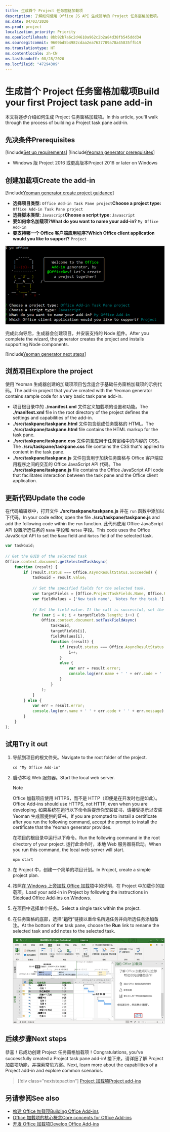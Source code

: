 ```yaml
---
title: 生成首个 Project 任务窗格加载项
description: 了解如何使用 Office JS API 生成简单的 Project 任务窗格加载项。
ms.date: 04/03/2020
ms.prod: project
localization_priority: Priority
ms.openlocfilehash: 8bb92b7a6c2d4610a962c2b2a84d38fb545ddd34
ms.sourcegitcommit: 9609bd5b4982cdaa2ea7637709a78a45835ffb19
ms.translationtype: HT
ms.contentlocale: zh-CN
ms.lasthandoff: 08/28/2020
ms.locfileid: "47294309"
---
```

# <a name="build-your-first-project-task-pane-add-in"></a><span data-ttu-id="569d5-103">生成首个 Project 任务窗格加载项</span><span class="sxs-lookup"><span data-stu-id="569d5-103">Build your first Project task pane add-in</span></span>

<span data-ttu-id="569d5-104">本文将逐步介绍如何生成 Project 任务窗格加载项。</span><span class="sxs-lookup"><span data-stu-id="569d5-104">In this article, you'll walk through the process of building a Project task pane add-in.</span></span>

## <a name="prerequisites"></a><span data-ttu-id="569d5-105">先决条件</span><span class="sxs-lookup"><span data-stu-id="569d5-105">Prerequisites</span></span>

[!include[Set up requirements](../includes/set-up-dev-environment-beforehand.md)]
[!include[Yeoman generator prerequisites](../includes/quickstart-yo-prerequisites.md)]

- <span data-ttu-id="569d5-106">Windows 版 Project 2016 或更高版本</span><span class="sxs-lookup"><span data-stu-id="569d5-106">Project 2016 or later on Windows</span></span>

## <a name="create-the-add-in"></a><span data-ttu-id="569d5-107">创建加载项</span><span class="sxs-lookup"><span data-stu-id="569d5-107">Create the add-in</span></span>

[!include[Yeoman generator create project guidance](../includes/yo-office-command-guidance.md)]

- <span data-ttu-id="569d5-108">**选择项目类型:** `Office Add-in Task Pane project`</span><span class="sxs-lookup"><span data-stu-id="569d5-108">**Choose a project type:** `Office Add-in Task Pane project`</span></span>
- <span data-ttu-id="569d5-109">**选择脚本类型:** `Javascript`</span><span class="sxs-lookup"><span data-stu-id="569d5-109">**Choose a script type:** `Javascript`</span></span>
- <span data-ttu-id="569d5-110">**要如何命名加载项?**</span><span class="sxs-lookup"><span data-stu-id="569d5-110">**What do you want to name your add-in?**</span></span> `My Office Add-in`
- <span data-ttu-id="569d5-111">**要支持哪一个 Office 客户端应用程序?**</span><span class="sxs-lookup"><span data-stu-id="569d5-111">**Which Office client application would you like to support?**</span></span> `Project`

![有关 Yeoman 生成器提示和回答的屏幕截图](../images/yo-office-project.png)

<span data-ttu-id="569d5-113">完成此向导后，生成器会创建项目，并安装支持的 Node 组件。</span><span class="sxs-lookup"><span data-stu-id="569d5-113">After you complete the wizard, the generator creates the project and installs supporting Node components.</span></span>

[!include[Yeoman generator next steps](../includes/yo-office-next-steps.md)]

## <a name="explore-the-project"></a><span data-ttu-id="569d5-114">浏览项目</span><span class="sxs-lookup"><span data-stu-id="569d5-114">Explore the project</span></span>

<span data-ttu-id="569d5-115">使用 Yeoman 生成器创建的加载项项目包含适合于基础任务窗格加载项的示例代码。</span><span class="sxs-lookup"><span data-stu-id="569d5-115">The add-in project that you've created with the Yeoman generator contains sample code for a very basic task pane add-in.</span></span> 

- <span data-ttu-id="569d5-116">项目根目录中的 **./manifest.xml** 文件定义加载项的设置和功能。</span><span class="sxs-lookup"><span data-stu-id="569d5-116">The **./manifest.xml** file in the root directory of the project defines the settings and capabilities of the add-in.</span></span>
- <span data-ttu-id="569d5-117">**./src/taskpane/taskpane.html** 文件包含组成任务窗格的 HTML。</span><span class="sxs-lookup"><span data-stu-id="569d5-117">The **./src/taskpane/taskpane.html** file contains the HTML markup for the task pane.</span></span>
- <span data-ttu-id="569d5-118">**./src/taskpane/taskpane.css** 文件包含应用于任务窗格中的内容的 CSS。</span><span class="sxs-lookup"><span data-stu-id="569d5-118">The **./src/taskpane/taskpane.css** file contains the CSS that's applied to content in the task pane.</span></span>
- <span data-ttu-id="569d5-119">**./src/taskpane/taskpane.js** 文件包含用于加快任务窗格与 Office 客户端应用程序之间的交互的 Office JavaScript API 代码。</span><span class="sxs-lookup"><span data-stu-id="569d5-119">The **./src/taskpane/taskpane.js** file contains the Office JavaScript API code that facilitates interaction between the task pane and the Office client application.</span></span>

## <a name="update-the-code"></a><span data-ttu-id="569d5-120">更新代码</span><span class="sxs-lookup"><span data-stu-id="569d5-120">Update the code</span></span>

<span data-ttu-id="569d5-121">在代码编辑器中，打开文件 **./src/taskpane/taskpane.js** 并在 `run` 函数中添加以下代码。</span><span class="sxs-lookup"><span data-stu-id="569d5-121">In your code editor, open the file **./src/taskpane/taskpane.js** and add the following code within the `run` function.</span></span> <span data-ttu-id="569d5-122">此代码使用 Office JavaScript API 设置所选任务的 `Name` 字段和 `Notes` 字段。</span><span class="sxs-lookup"><span data-stu-id="569d5-122">This code uses the Office JavaScript API to set the `Name` field and `Notes` field of the selected task.</span></span>

```js
var taskGuid;

// Get the GUID of the selected task
Office.context.document.getSelectedTaskAsync(
    function (result) {
        if (result.status === Office.AsyncResultStatus.Succeeded) {
            taskGuid = result.value;

            // Set the specified fields for the selected task.
            var targetFields = [Office.ProjectTaskFields.Name, Office.ProjectTaskFields.Notes];
            var fieldValues = ['New task name', 'Notes for the task.'];

            // Set the field value. If the call is successful, set the next field.
            for (var i = 0; i < targetFields.length; i++) {
                Office.context.document.setTaskFieldAsync(
                    taskGuid,
                    targetFields[i],
                    fieldValues[i],
                    function (result) {
                        if (result.status === Office.AsyncResultStatus.Succeeded) {
                            i++;
                        }
                        else {
                            var err = result.error;
                            console.log(err.name + ' ' + err.code + ' ' + err.message);
                        }
                    }
                );
            }
        } else {
            var err = result.error;
            console.log(err.name + ' ' + err.code + ' ' + err.message);
        }
    }
);
```

## <a name="try-it-out"></a><span data-ttu-id="569d5-123">试用</span><span class="sxs-lookup"><span data-stu-id="569d5-123">Try it out</span></span>

1. <span data-ttu-id="569d5-124">导航到项目的根文件夹。</span><span class="sxs-lookup"><span data-stu-id="569d5-124">Navigate to the root folder of the project.</span></span>

    ```command&nbsp;line
    cd "My Office Add-in"
    ```

2. <span data-ttu-id="569d5-125">启动本地 Web 服务器。</span><span class="sxs-lookup"><span data-stu-id="569d5-125">Start the local web server.</span></span>

    > [!NOTE]
    > <span data-ttu-id="569d5-126">Office 加载项应使用 HTTPS，而不是 HTTP（即便是在开发时也是如此）。</span><span class="sxs-lookup"><span data-stu-id="569d5-126">Office Add-ins should use HTTPS, not HTTP, even when you are developing.</span></span> <span data-ttu-id="569d5-127">如果系统在运行以下命令后提示你安装证书，请接受提示以安装 Yeoman 生成器提供的证书。</span><span class="sxs-lookup"><span data-stu-id="569d5-127">If you are prompted to install a certificate after you run the following command, accept the prompt to install the certificate that the Yeoman generator provides.</span></span>

    <span data-ttu-id="569d5-128">在项目的根目录中运行以下命令。</span><span class="sxs-lookup"><span data-stu-id="569d5-128">Run the following command in the root directory of your project.</span></span> <span data-ttu-id="569d5-129">运行此命令时，本地 Web 服务器将启动。</span><span class="sxs-lookup"><span data-stu-id="569d5-129">When you run this command, the local web server will start.</span></span>

    ```command&nbsp;line
    npm start
    ```

3. <span data-ttu-id="569d5-130">在 Project 中，创建一个简单的项目计划。</span><span class="sxs-lookup"><span data-stu-id="569d5-130">In Project, create a simple project plan.</span></span>

4. <span data-ttu-id="569d5-131">按照[在 Windows 上旁加载 Office 加载项](../testing/create-a-network-shared-folder-catalog-for-task-pane-and-content-add-ins.md)中的说明，在 Project 中加载你的加载项。</span><span class="sxs-lookup"><span data-stu-id="569d5-131">Load your add-in in Project by following the instructions in [Sideload Office Add-ins on Windows](../testing/create-a-network-shared-folder-catalog-for-task-pane-and-content-add-ins.md).</span></span>

5. <span data-ttu-id="569d5-132">在项目中选择单个任务。</span><span class="sxs-lookup"><span data-stu-id="569d5-132">Select a single task within the project.</span></span>

6. <span data-ttu-id="569d5-133">在任务窗格的底部，选择“**运行**”链接以重命名所选任务并向所选任务添加备注。</span><span class="sxs-lookup"><span data-stu-id="569d5-133">At the bottom of the task pane, choose the **Run** link to rename the selected task and add notes to the selected task.</span></span>

    ![加载了任务窗格加载项的 Project 应用程序的屏幕截图](../images/project-quickstart-addin-1.png)

## <a name="next-steps"></a><span data-ttu-id="569d5-135">后续步骤</span><span class="sxs-lookup"><span data-stu-id="569d5-135">Next steps</span></span>

<span data-ttu-id="569d5-136">恭喜！已成功创建 Project 任务窗格加载项！</span><span class="sxs-lookup"><span data-stu-id="569d5-136">Congratulations, you've successfully created a Project task pane add-in!</span></span> <span data-ttu-id="569d5-137">接下来，请详细了解 Project 加载项功能，并探索常见方案。</span><span class="sxs-lookup"><span data-stu-id="569d5-137">Next, learn more about the capabilities of a Project add-in and explore common scenarios.</span></span>

> [!div class="nextstepaction"]
> [<span data-ttu-id="569d5-138">Project 加载项</span><span class="sxs-lookup"><span data-stu-id="569d5-138">Project add-ins</span></span>](../project/project-add-ins.md)

## <a name="see-also"></a><span data-ttu-id="569d5-139">另请参阅</span><span class="sxs-lookup"><span data-stu-id="569d5-139">See also</span></span>

- [<span data-ttu-id="569d5-140">构建 Office 加载项</span><span class="sxs-lookup"><span data-stu-id="569d5-140">Building Office Add-ins</span></span>](../overview/office-add-ins-fundamentals.md)
- [<span data-ttu-id="569d5-141">Office 加载项的核心概念</span><span class="sxs-lookup"><span data-stu-id="569d5-141">Core concepts for Office Add-ins</span></span>](../overview/core-concepts-office-add-ins.md)
- [<span data-ttu-id="569d5-142">开发 Office 加载项</span><span class="sxs-lookup"><span data-stu-id="569d5-142">Develop Office Add-ins</span></span>](../develop/develop-overview.md)
